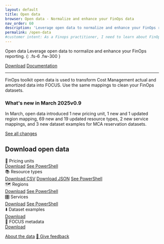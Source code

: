 ```yaml
---
layout: default
title: Open data
browser: Open data - Normalize and enhance your FinOps data
nav_order: 60
description: 'Leverage open data to normalize and enhance your FinOps reporting.'
permalink: /open-data
#customer intent: As a Finops practitioner, I need to learn about FinOps open data
---
```


<span class="fs-9 d-block mb-4">Open data</span>
Leverage open data to normalize and enhance your FinOps reporting.
{: .fs-6 .fw-300 }

<a class="btn btn-primary fs-5 mb-4 mb-md-0 mr-4" href="#download">Download</a>
<a class="btn fs-5 mb-4 mb-md-0 mr-4" target="_blank" href="https://learn.microsoft.com/cloud-computing/finops/toolkit/open-data">Documentation</a>

---

FinOps toolkit open data is used to transform Cost Management actual and amortized data into FOCUS. Use the same mappings to clean your FinOps datasets.

<div id="whats-new" class="ftk-new">
    <h3>What's new in March 2025<span class="ftk-version">v0.9</span></h3>
    <p>
        In March, open data introduced 1 new pricing unit, 1 new and 1 updated region mapping, 69 new and 19 updated resource types, 2 new service mappings, and 3 new dataset examples for MCA reservation datasets.
    </p>
    <p><a target="_blank" href="https://learn.microsoft.com/cloud-computing/finops/toolkit/changelog">See all changes</a></p>
</div>

<a name="features"></a>
<a name="deploy"></a>
<a name="download"></a>

## Download open data

<div class="ftk-gallery">
    <div class="ftk-tile">
        <div>📏 Pricing units</div>
        <a class="btn mb-4 mb-md-0 mr-4" href="https://github.com/microsoft/finops-toolkit/releases/latest/download/PricingUnits.csv">Download</a>
        <a class="btn mb-4 mb-md-0 mr-4" target="_blank" href="https://learn.microsoft.com/cloud-computing/finops/toolkit/powershell/data/Get-FinOpsPricingUnit">See PowerShell</a>
        <a class="btn mb-4 mb-md-0 mr-4" href="" style="visibility:hidden; width:100px">&nbsp;</a>
    </div>
    <div class="ftk-tile">
        <div>📚 Resource types</div>
        <a class="btn mb-4 mb-md-0 mr-4" href="https://github.com/microsoft/finops-toolkit/releases/latest/download/ResourceTypes.csv">Download CSV</a>
        <a class="btn mb-4 mb-md-0 mr-4" href="https://github.com/microsoft/finops-toolkit/releases/latest/download/ResourceTypes.json">Download JSON</a>
        <a class="btn mb-4 mb-md-0 mr-4" target="_blank" href="https://learn.microsoft.com/cloud-computing/finops/toolkit/powershell/data/Get-FinOpsResourceType">See PowerShell</a>
    </div>
    <div class="ftk-tile">
        <div>🗺️ Regions</div>
        <a class="btn mb-4 mb-md-0 mr-4" href="https://github.com/microsoft/finops-toolkit/releases/latest/download/Regions.csv">Download</a>
        <a class="btn mb-4 mb-md-0 mr-4" target="_blank" href="https://learn.microsoft.com/cloud-computing/finops/toolkit/powershell/data/Get-FinOpsRegion">See PowerShell</a>
        <a class="btn mb-4 mb-md-0 mr-4" href="" style="visibility:hidden; width:100px">&nbsp;</a>
    </div>
    <div class="ftk-tile">
        <div>🎛️ Services</div>
        <a class="btn mb-4 mb-md-0 mr-4" href="https://github.com/microsoft/finops-toolkit/releases/latest/download/Services.csv">Download</a>
        <a class="btn mb-4 mb-md-0 mr-4" target="_blank" href="https://learn.microsoft.com/cloud-computing/finops/toolkit/powershell/data/Get-FinOpsService">See PowerShell</a>
    </div>
    <div class="ftk-tile">
        <div>⬇️ Dataset examples</div>
        <a class="btn mb-4 mb-md-0 mr-4" href="https://github.com/microsoft/finops-toolkit/releases/latest/download/dataset-examples.zip">Download</a>
        <a class="btn mb-4 mb-md-0 mr-4" href="" style="visibility:hidden; width:100px">&nbsp;</a>
    </div>
    <div class="ftk-tile">
        <div>📃 FOCUS metadata</div>
        <a class="btn mb-4 mb-md-0 mr-4" href="https://github.com/microsoft/finops-toolkit/releases/latest/download/dataset-metadata.zip">Download</a>
        <a class="btn mb-4 mb-md-0 mr-4" href="" style="visibility:hidden; width:100px">&nbsp;</a>
    </div>
</div>

<a name="docs"></a>
<a class="btn mt-2 mb-4 mb-md-0 mr-4" target="_blank" href="https://learn.microsoft.com/cloud-computing/finops/toolkit/open-data">About the data</a>
<a class="btn mb-4 mb-md-0 mr-4" target="_blank" href="https://portal.azure.com/#view/HubsExtension/InProductFeedbackBlade/extensionName/FinOpsToolkit/cesQuestion/How%20easy%20or%20hard%20is%20it%20to%20use%20FinOps%20toolkit%20open%20data%3F/cvaQuestion/How%20valuable%20are%20FinOps%20toolkit%20open%20data%3F/surveyId/FTK{% include ftkver.txt %}/bladeName/OpenData/featureName/Marketing.Docs">💜 Give feedback</a>

<br>
